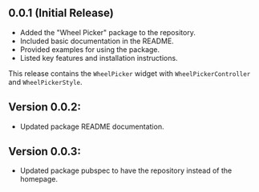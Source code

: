 ## 0.0.1 (Initial Release)

- Added the "Wheel Picker" package to the repository.
- Included basic documentation in the README.
- Provided examples for using the package.
- Listed key features and installation instructions.

This release contains the `WheelPicker` widget with `WheelPickerController` and `WheelPickerStyle`.

## Version 0.0.2:

- Updated package README documentation.

## Version 0.0.3:

- Updated package pubspec to have the repository instead of the homepage.
